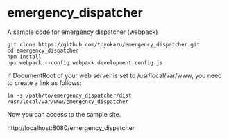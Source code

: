 # emergency_dispatcher
A sample code for emergency dispatcher (webpack)

```
git clone https://github.com/toyokazu/emergency_dispatcher.git
cd emergency_dispatcher
npm install
npx webpack --config webpack.development.config.js
```

If DocumentRoot of your web server is set to /usr/local/var/www,
you need to create a link as follows:

```
ln -s /path/to/emergency_dispatcher/dist /usr/local/var/www/emergency_dispatcher
```

Now you can access to the sample site.

http://localhost:8080/emergency_dispatcher
